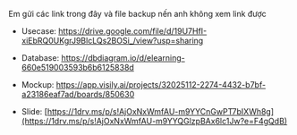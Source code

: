 Em gửi các link trong đây và file backup nến anh không xem link được

- Usecase: https://drive.google.com/file/d/19U7HfI-xiEbRQ0UKgrJ9BlcLQs2BOSi_/view?usp=sharing

- Database: https://dbdiagram.io/d/elearning-660e519003593b6b6125838d

- Mockup: https://app.visily.ai/projects/32025112-2274-4432-b7bf-a23186eaf7ad/boards/850630

- Slide: [https://1drv.ms/p/s!AjOxNxWmfAU-m9YYCnGwPT7bIXWh8g](https://1drv.ms/p/s!AjOxNxWmfAU-m9YYQGlzpBAx6lc1Jw?e=F4gQdB)
